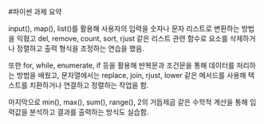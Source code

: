 #파이썬 과제 요약

input(), map(), list()를 활용해 사용자의 입력을 숫자나 문자 리스트로 변환하는 방법을 익혔고
del, remove, count, sort, rjust 같은 리스트 관련 함수로 요소를 삭제하거나 정렬하고 
출력 형식을 조정하는 연습을 했음.

또한 for, while, enumerate, if 등을 활용해 반복문과 조건문을 통해 데이터를 처리하는 방법을 배웠고,
문자열에서는 replace, join, rjust, lower 같은 메서드를 사용해 텍스트를 치환하거나 연결하고 정렬하는 
작업을 함.

마지막으로 min(), max(), sum(), range(), 2의 거듭제곱 같은 
수학적 계산을 통해 입력값을 분석하고 결과를 출력하는 방식도 실습함.

